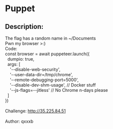 
# Puppet
## Description:
<div class="challenge-description">The flag has a random name in ~/Documents<br/>
Pwn my browser &gt;:)<br/>
<div class="bbcode_code">
<div class="bbcode_code_head">Code:</div>
<div class="bbcode_code_body" style="white-space:pre">const browser = await puppeteer.launch({
  dumpio: true,
  args: [
    '--disable-web-security',
    '--user-data-dir=/tmp/chrome',
    '--remote-debugging-port=5000',
    '--disable-dev-shm-usage', // Docker stuff
    '--js-flags=--jitless' // No Chrome n-days please
  ]
})</div>
</div>
<br/>
Challenge: <a class="bbcode_url" href="http://35.225.84.51">http://35.225.84.51</a><br/>
<br/>
Author: qxxxb<br/>
</div>

